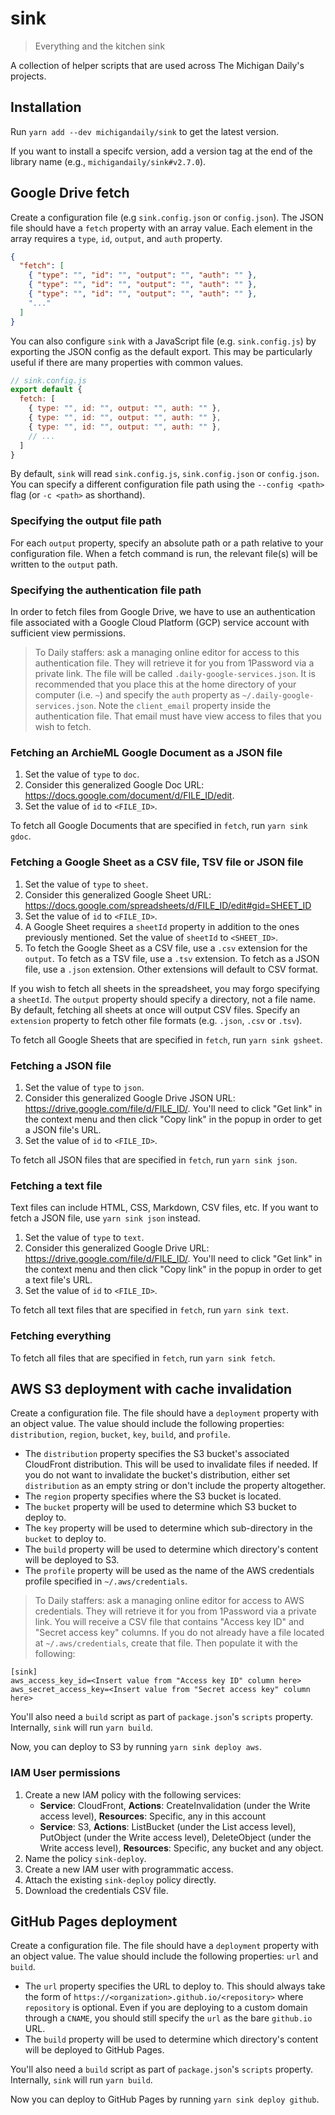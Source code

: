 # sink

> Everything and the kitchen sink

A collection of helper scripts that are used across The Michigan Daily's projects.

## Installation

Run `yarn add --dev michigandaily/sink` to get the latest version.

If you want to install a specifc version, add a version tag at the end of the library name (e.g., `michigandaily/sink#v2.7.0`).

## Google Drive fetch

Create a configuration file (e.g `sink.config.json` or `config.json`). The JSON file should have a `fetch` property with an array value. Each element in the array requires a `type`, `id`, `output`, and `auth` property.

```json
{
  "fetch": [
    { "type": "", "id": "", "output": "", "auth": "" },
    { "type": "", "id": "", "output": "", "auth": "" },
    { "type": "", "id": "", "output": "", "auth": "" },
    "..."
  ]
}
```

You can also configure `sink` with a JavaScript file (e.g. `sink.config.js`) by exporting the JSON config as the default export. This may be particularly useful if there are many properties with common values.

```javascript
// sink.config.js
export default {
  fetch: [
    { type: "", id: "", output: "", auth: "" },
    { type: "", id: "", output: "", auth: "" },
    { type: "", id: "", output: "", auth: "" },
    // ...
  ]
}
```

By default, `sink` will read `sink.config.js`, `sink.config.json` or `config.json`. You can specify a different configuration file path using the `--config <path>` flag (or `-c <path>` as shorthand).

### Specifying the output file path

For each `output` property, specify an absolute path or a path relative to your configuration file. When a fetch command is run, the relevant file(s) will be written to the `output` path.

### Specifying the authentication file path

In order to fetch files from Google Drive, we have to use an authentication file associated with a Google Cloud Platform (GCP) service account with sufficient view permissions.

> To Daily staffers: ask a managing online editor for access to this authentication file. They will retrieve it for you from 1Password via a private link. The file will be called `.daily-google-services.json`. It is recommended that you place this at the home directory of your computer (i.e. `~`) and specify the `auth` property as `~/.daily-google-services.json`. Note the `client_email` property inside the authentication file. That email must have view access to files that you wish to fetch.

### Fetching an ArchieML Google Document as a JSON file

1. Set the value of `type` to `doc`.
2. Consider this generalized Google Doc URL: <https://docs.google.com/document/d/FILE_ID/edit>.
3. Set the value of `id` to `<FILE_ID>`.

To fetch all Google Documents that are specified in `fetch`, run `yarn sink gdoc`.

### Fetching a Google Sheet as a CSV file, TSV file or JSON file

1. Set the value of `type` to `sheet`.
2. Consider this generalized Google Sheet URL: <https://docs.google.com/spreadsheets/d/FILE_ID/edit#gid=SHEET_ID>
3. Set the value of `id` to `<FILE_ID>`.
4. A Google Sheet requires a `sheetId` property in addition to the ones previously mentioned. Set the value of `sheetId` to `<SHEET_ID>`.
5. To fetch the Google Sheet as a CSV file, use a `.csv` extension for the `output`. To fetch as a TSV file, use a `.tsv` extension. To fetch as a JSON file, use a `.json` extension. Other extensions will default to CSV format.

If you wish to fetch all sheets in the spreadsheet, you may forgo specifying a `sheetId`. The `output` property should specify a directory, not a file name. By default, fetching all sheets at once will output CSV files. Specify an `extension` property to fetch other file formats (e.g. `.json`, `.csv` or `.tsv`).

To fetch all Google Sheets that are specified in `fetch`, run `yarn sink gsheet`.

### Fetching a JSON file

1. Set the value of `type` to `json`.
2. Consider this generalized Google Drive JSON URL: <https://drive.google.com/file/d/FILE_ID/>. You'll need to click "Get link" in the context menu and then click "Copy link" in the popup in order to get a JSON file's URL.
3. Set the value of `id` to `<FILE_ID>`.

To fetch all JSON files that are specified in `fetch`, run `yarn sink json`.

### Fetching a text file

Text files can include HTML, CSS, Markdown, CSV files, etc. If you want to fetch a JSON file, use `yarn sink json` instead.

1. Set the value of `type` to `text`.
2. Consider this generalized Google Drive URL: <https://drive.google.com/file/d/FILE_ID/>. You'll need to click "Get link" in the context menu and then click "Copy link" in the popup in order to get a text file's URL.
3. Set the value of `id` to `<FILE_ID>`.

To fetch all text files that are specified in `fetch`, run `yarn sink text`.

### Fetching everything

To fetch all files that are specified in `fetch`, run `yarn sink fetch`.

## AWS S3 deployment with cache invalidation

Create a configuration file. The file should have a `deployment` property with an object value. The value should include the following properties: `distribution`, `region`, `bucket`, `key`, `build`, and `profile`.

- The `distribution` property specifies the S3 bucket's associated CloudFront distribution. This will be used to invalidate files if needed. If you do not want to invalidate the bucket's distribution, either set `distribution` as an empty string or don't include the property altogether.
- The `region` property specifies where the S3 bucket is located.
- The `bucket` property will be used to determine which S3 bucket to deploy to.
- The `key` property will be used to determine which sub-directory in the `bucket` to deploy to.
- The `build` property will be used to determine which directory's content will be deployed to S3.
- The `profile` property will be used as the name of the AWS credentials profile specified in `~/.aws/credentials`.

> To Daily staffers: ask a managing online editor for access to AWS credentials. They will retrieve it for you from 1Password via a private link. You will receive a CSV file that contains "Access key ID" and "Secret access key" columns. If you do not already have a file located at `~/.aws/credentials`, create that file. Then populate it with the following:

```plaintext
[sink]
aws_access_key_id=<Insert value from "Access key ID" column here>
aws_secret_access_key=<Insert value from "Secret access key" column here>
```

You'll also need a `build` script as part of `package.json`'s `scripts` property. Internally, `sink` will run `yarn build`.

Now, you can deploy to S3 by running `yarn sink deploy aws`.

### IAM User permissions

1. Create a new IAM policy with the following services:
   - **Service**: CloudFront, **Actions**: CreateInvalidation (under the Write access level), **Resources**: Specific, any in this account
   - **Service**: S3, **Actions**: ListBucket (under the List access level), PutObject (under the Write access level), DeleteObject (under the Write access level), **Resources**: Specific, any bucket and any object.
2. Name the policy `sink-deploy`.
3. Create a new IAM user with programmatic access.
4. Attach the existing `sink-deploy` policy directly.
5. Download the credentials CSV file.

## GitHub Pages deployment

Create a configuration file. The file should have a `deployment` property with an object value. The value should include the following properties: `url` and `build`.

- The `url` property specifies the URL to deploy to. This should always take the form of `https://<organization>.github.io/<repository>` where `repository` is optional. Even if you are deploying to a custom domain through a `CNAME`, you should still specify the `url` as the bare `github.io` URL.
- The `build` property will be used to determine which directory's content will be deployed to GitHub Pages.

You'll also need a `build` script as part of `package.json`'s `scripts` property. Internally, `sink` will run `yarn build`.

Now you can deploy to GitHub Pages by running `yarn sink deploy github`.
